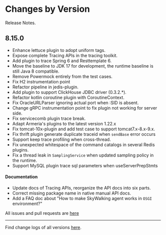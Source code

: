 Changes by Version
==================
Release Notes.

8.15.0
------------------

* Enhance lettuce plugin to adopt uniform tags.
* Expose complete Tracing APIs in the tracing toolkit.
* Add plugin to trace Spring 6 and Resttemplate 6.
* Move the baseline to JDK 17 for development, the runtime baseline is still Java 8 compatible.
* Remove Powermock entirely from the test cases.
* Fix H2 instrumentation point
* Refactor pipeline in jedis-plugin.
* Add plugin to support ClickHouse JDBC driver (0.3.2.*).
* Refactor kotlin coroutine plugin with CoroutineContext.
* Fix OracleURLParser ignoring actual port when :SID is absent.
* Change gRPC instrumentation point to fix plugin not working for server side.
* Fix servicecomb plugin trace break.
* Adapt Armeria's plugins to the latest version 1.22.x
* Fix tomcat-10x-plugin and add test case to support tomcat7.x-8.x-9.x.
* Fix thrift plugin generate duplicate traceid when `sendBase` error occurs
* Support keep trace profiling when cross-thread.
* Fix unexpected whitespace of the command catalogs in several Redis plugins.
* Fix a thread leak in `SamplingService` when updated sampling policy in the runtime.
* Support MySQL plugin trace sql parameters when useServerPrepStmts 

#### Documentation
* Update docs of Tracing APIs, reorganize the API docs into six parts.
* Correct missing package name in native manual API docs.
* Add a FAQ doc about "How to make SkyWalking agent works in `OSGI` environment?"

All issues and pull requests are [here](https://github.com/apache/skywalking/milestone/168?closed=1)

------------------
Find change logs of all versions [here](changes).
